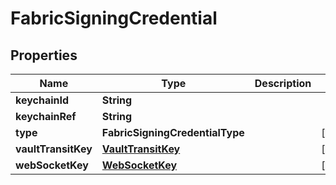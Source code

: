 

# FabricSigningCredential


## Properties

| Name | Type | Description | Notes |
|------------ | ------------- | ------------- | -------------|
|**keychainId** | **String** |  |  |
|**keychainRef** | **String** |  |  |
|**type** | **FabricSigningCredentialType** |  |  [optional] |
|**vaultTransitKey** | [**VaultTransitKey**](VaultTransitKey.md) |  |  [optional] |
|**webSocketKey** | [**WebSocketKey**](WebSocketKey.md) |  |  [optional] |



